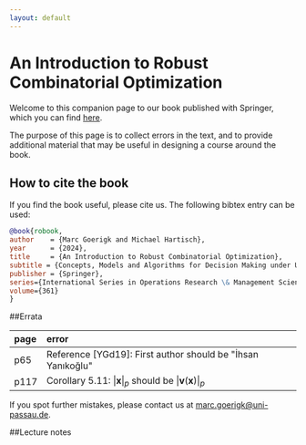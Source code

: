 ```yaml
---
layout: default
---
```


# An Introduction to Robust Combinatorial Optimization

Welcome to this companion page to our book published with Springer, which you can find [here](https://doi.org/10.1007/978-3-031-61261-9).

The purpose of this page is to collect errors in the text, and to provide additional material that may be useful in designing a course around the book.

## How to cite the book

If you find the book useful, please cite us. The following bibtex entry can be used:

```bibtex
@book{robook,
author    = {Marc Goerigk and Michael Hartisch},
year      = {2024},
title     = {An Introduction to Robust Combinatorial Optimization},
subtitle = {Concepts, Models and Algorithms for Decision Making under Uncertainty},
publisher = {Springer},
series={International Series in Operations Research \& Management Science},
volume={361}
}
```

##Errata

| page | error |
|:-----|:------|
|p65 | Reference [YGd19]: First author should be "İhsan Yanıkoğlu" |
|p117 | Corollary 5.11: $\|\pmb{x}\|_p$ should be $\|\pmb{v}(\pmb{x})\|_p$ |

If you spot further mistakes, please contact us at <marc.goerigk@uni-passau.de>.


##Lecture notes

